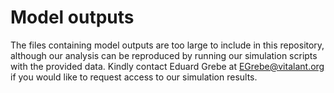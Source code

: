 # Model outputs

The files containing model outputs are too large to include in this repository, although our analysis can be reproduced by running our simulation scripts with the provided data. Kindly contact Eduard Grebe at [EGrebe@vitalant.org](mailto:EGrebe@vitalant.org) if you would like to request access to our simulation results.

